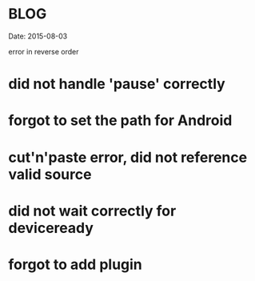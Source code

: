 # BLOG #
Date: 2015-08-03


error in reverse order

# did not handle 'pause' correctly
# forgot to set the path for Android
# cut'n'paste error, did not reference valid source
# did not wait correctly for deviceready
# forgot to add plugin
